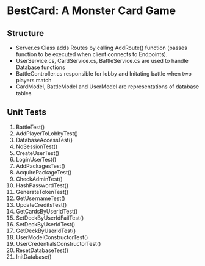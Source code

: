 # BestCard: A Monster Card Game

## Structure

* Server.cs Class adds Routes by calling AddRoute() function (passes function to be executed when client connects to Endpoints).
* UserService.cs, CardService.cs, BattleService.cs are used to handle Database functions
* BattleController.cs responsible for lobby and Initating battle when two players match
* CardModel, BattleModel and UserModel are representations of database tables

## Unit Tests

1. BattleTest()
2. AddPlayerToLobbyTest()
3. DatabaseAccessTest()
4. NoSessionTest()
5. CreateUserTest()
6. LoginUserTest()
7. AddPackagesTest()
8. AcquirePackageTest()
9. CheckAdminTest()
10. HashPasswordTest()
11. GenerateTokenTest()
12. GetUsernameTest()
13. UpdateCreditsTest()
14. GetCardsByUserIdTest()
15. SetDeckByUserIdFailTest()
16. SetDeckByUserIdTest()
17. GetDeckByUserIdTest()
18. UserModelConstructorTest()
19. UserCredentialsConstructorTest()
20. ResetDatabaseTest()
21. InitDatabase()
